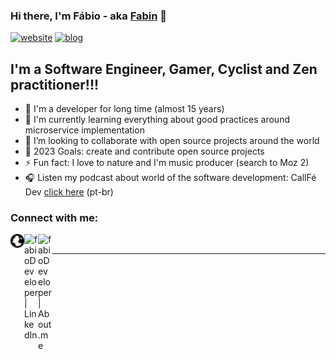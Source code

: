 ### Hi there, I'm Fábio - aka [Fabin][website] 👋

[![website](https://img.shields.io/website?label=fabioDeveloper.com&style=for-the-badge&url=https://fabiodeveloper.com)](https://fabiodeveloper.com/)
[![blog](https://img.shields.io/website?label=CriarProgramas.com&style=for-the-badge&url=https://criarprogramas.com)](https://criarprogramas.com/)

## I'm a Software Engineer, Gamer, Cyclist and Zen practitioner!!!

- 🔭 I'm a developer for long time (almost 15 years)
- 🌱 I'm currently learning everything about good practices around microservice implementation
- 👯 I’m looking to collaborate with open source projects around the world
- 🥅 2023 Goals: create and contribute open source projects
- ⚡ Fun fact: I love to nature and I'm music producer (search to Moz 2)
- 🎧 Listen my podcast about world of the software development: CallFé Dev [click here] (pt-br)

### Connect with me:

[<img align="left" alt="fabioDeveloper | fabioDeveloper" width="22px" src="https://raw.githubusercontent.com/iconic/open-iconic/master/svg/globe.svg" />][website]
[<img align="left" alt="fabioDeveloper | LinkedIn" width="22px" src="https://cdn.jsdelivr.net/npm/simple-icons@v3/icons/linkedin.svg" />][linkedin]
[<img align="left" alt="fabioDeveloper | About.me" width="22px" src="https://icon-icons.com/icons2/2389/PNG/48/about_me_logo_icon_145530.png" />][about.me]

<br />

---
[website]: https://fabiodeveloper.com
[blog]: https://criarprogramas.com
[linkedin]: https://www.linkedin.com/in/fabio-almeida100
[about.me]: https://about.me/fabioalmeida.dsn
[click here]: https://open.spotify.com/show/60S25UENQ8oqboCk8o24xd?si=9pjEhTbyQ9SY7UT9TWKzPg
